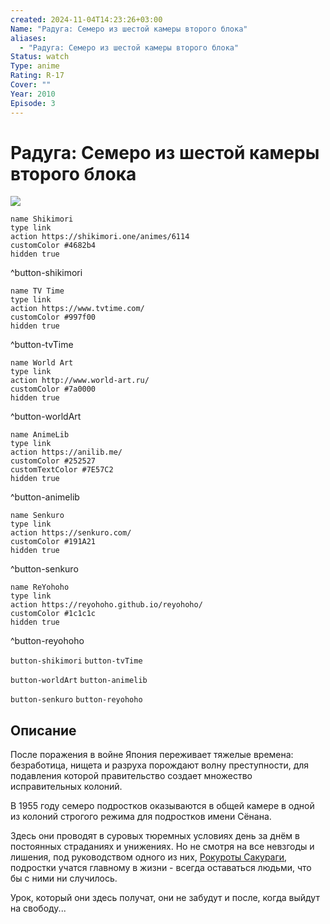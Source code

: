 ```yaml
---
created: 2024-11-04T14:23:26+03:00
Name: "Радуга: Семеро из шестой камеры второго блока"
aliases:
  - "Радуга: Семеро из шестой камеры второго блока"
Status: watch
Type: anime
Rating: R-17
Cover: ""
Year: 2010
Episode: 3
---
```


# Радуга: Семеро из шестой камеры второго блока

![](https://nyaa.shikimori.one/uploads/poster/animes/6114/8cbe092986b177615110860874e05d11.jpeg)

```button
name Shikimori
type link
action https://shikimori.one/animes/6114
customColor #4682b4
hidden true
```
^button-shikimori

```button
name TV Time
type link
action https://www.tvtime.com/
customColor #997f00
hidden true
```
^button-tvTime

```button
name World Art
type link
action http://www.world-art.ru/
customColor #7a0000
hidden true
```
^button-worldArt

```button
name AnimeLib
type link
action https://anilib.me/
customColor #252527
customTextColor #7E57C2
hidden true
```
^button-animelib

```button
name Senkuro
type link
action https://senkuro.com/
customColor #191A21
hidden true
```
^button-senkuro

```button
name ReYohoho
type link
action https://reyohoho.github.io/reyohoho/
customColor #1c1c1c
hidden true
```
^button-reyohoho

`button-shikimori` `button-tvTime`

`button-worldArt` `button-animelib`

`button-senkuro` `button-reyohoho`

## Описание

После поражения в войне Япония переживает тяжелые времена: безработица, нищета и разруха порождают волну преступности, для подавления которой правительство создает множество исправительных колоний.

В 1955 году семеро подростков оказываются в общей камере в одной из колоний строгого режима для подростков имени Сёнана.

Здесь они проводят в суровых тюремных условиях день за днём в постоянных страданиях и унижениях. Но не смотря на все невзгоды и лишения, под руководством одного из них, [Рокуроты Сакураги](https://shikimori.one/characters/31741-rokurouta-sakuragi), подростки учатся главному в жизни - всегда оставаться людьми, что бы с ними ни случилось.

Урок, который они здесь получат, они не забудут и после, когда выйдут на свободу...

